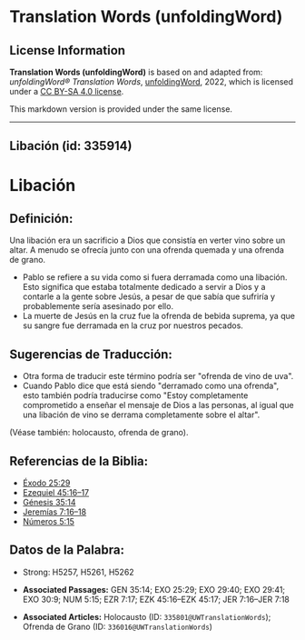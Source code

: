 # Translation Words (unfoldingWord)

## License Information

**Translation Words (unfoldingWord)** is based on and adapted from: _unfoldingWord® Translation Words_, [unfoldingWord](https://unfoldingword.org/utw), 2022, which is licensed under a [CC BY-SA 4.0 license](https://creativecommons.org/licenses/by-sa/4.0/legalcode.en).

This markdown version is provided under the same license.



--------------------------------

## Libación (id: 335914)

Libación
========

Definición:
-----------

Una libación era un sacrificio a Dios que consistía en verter vino sobre un altar. A menudo se ofrecía junto con una ofrenda quemada y una ofrenda de grano.

* Pablo se refiere a su vida como si fuera derramada como una libación. Esto significa que estaba totalmente dedicado a servir a Dios y a contarle a la gente sobre Jesús, a pesar de que sabía que sufriría y probablemente sería asesinado por ello.
* La muerte de Jesús en la cruz fue la ofrenda de bebida suprema, ya que su sangre fue derramada en la cruz por nuestros pecados.

Sugerencias de Traducción:
--------------------------

* Otra forma de traducir este término podría ser "ofrenda de vino de uva".
* Cuando Pablo dice que está siendo "derramado como una ofrenda", esto también podría traducirse como "Estoy completamente comprometido a enseñar el mensaje de Dios a las personas, al igual que una libación de vino se derrama completamente sobre el altar".

(Véase también: holocausto, ofrenda de grano).

Referencias de la Biblia:
-------------------------

* [Éxodo 25:29](https://ref.ly/Exod25:29)
* [Ezequiel 45:16–17](https://ref.ly/Ezek45:16-Ezek45:17)
* [Génesis 35:14](https://ref.ly/Gen35:14)
* [Jeremías 7:16–18](https://ref.ly/Jer7:16-Jer7:18)
* [Números 5:15](https://ref.ly/Num5:15)

Datos de la Palabra:
--------------------

* Strong: H5257, H5261, H5262

* **Associated Passages:** GEN 35:14; EXO 25:29; EXO 29:40; EXO 29:41; EXO 30:9; NUM 5:15; EZR 7:17; EZK 45:16–EZK 45:17; JER 7:16–JER 7:18
* **Associated Articles:** Holocausto (ID: `335801@UWTranslationWords`); Ofrenda de Grano (ID: `336016@UWTranslationWords`)

